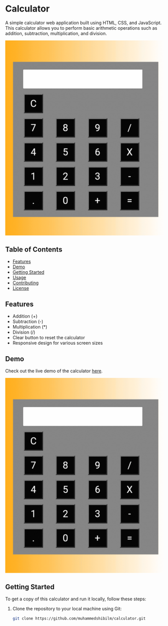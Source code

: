 # Calculator

A simple calculator web application built using HTML, CSS, and JavaScript. This calculator allows you to perform basic arithmetic operations such as addition, subtraction, multiplication, and division.

![Calculator Demo](demo.gif)

## Table of Contents

- [Features](#features)
- [Demo](#demo)
- [Getting Started](#getting-started)
- [Usage](#usage)
- [Contributing](#contributing)
- [License](#license)

## Features

- Addition (+)
- Subtraction (-)
- Multiplication (*)
- Division (/)
- Clear button to reset the calculator
- Responsive design for various screen sizes

## Demo

Check out the live demo of the calculator [here](https://muhammedshibilm.github.io/calculator/).

![Calculator Demo](demo.gif)

## Getting Started

To get a copy of this calculator and run it locally, follow these steps:

1. Clone the repository to your local machine using Git:

   ```bash
   git clone https://github.com/muhammedshibilm/calculator.git
